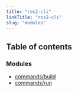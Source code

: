 ```yaml
---
title: "ros2-cli"
linkTitle: "ros2-cli"
slug: "modules"
---
```


## Table of contents

### Modules

- [commands/build](modules/commands_build.md)
- [commands/run](modules/commands_run.md)
